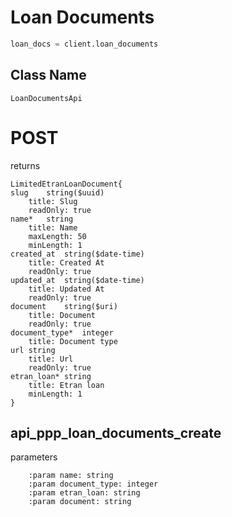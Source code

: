 # Loan Documents

```python
loan_docs = client.loan_documents
```

## Class Name

`LoanDocumentsApi`


# POST

returns
    
    LimitedEtranLoanDocument{
    slug    string($uuid)
        title: Slug
        readOnly: true
    name*   string
        title: Name
        maxLength: 50
        minLength: 1
    created_at  string($date-time)
        title: Created At
        readOnly: true
    updated_at  string($date-time)
        title: Updated At
        readOnly: true
    document    string($uri)
        title: Document
        readOnly: true
    document_type*  integer
        title: Document type
    url string
        title: Url
        readOnly: true
    etran_loan* string
        title: Etran loan
        minLength: 1
    }

## api_ppp_loan_documents_create

parameters

        :param name: string
        :param document_type: integer
        :param etran_loan: string
        :param document: string
        
    
